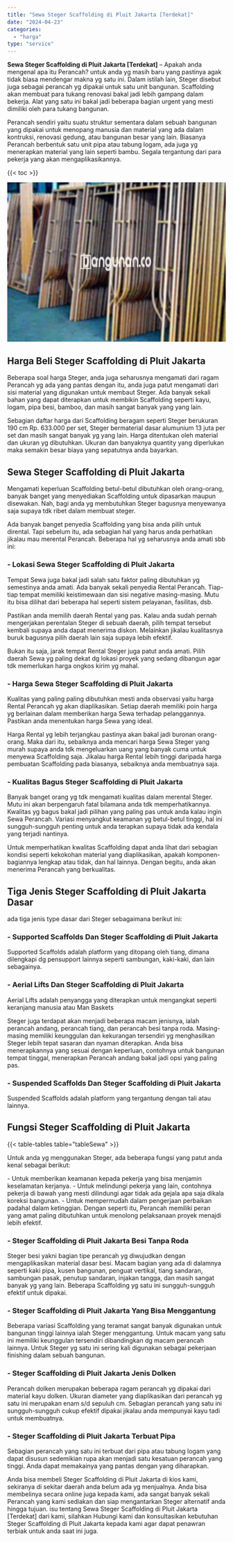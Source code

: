 ```yaml
---
title: "Sewa Steger Scaffolding di Pluit Jakarta [Terdekat]"
date: "2024-04-23"
categories: 
  - "harga"
type: "service"
---
```


**Sewa Steger Scaffolding di Pluit Jakarta \[Terdekat\]** – Apakah anda mengenal apa itu Perancah? untuk anda yg masih baru yang pastinya agak tidak biasa mendengar makna yg satu ini. Dalam istilah lain, Steger disebut juga sebagai perancah yg dipakai untuk satu unit bangunan. Scaffolding akan membuat para tukang renovasi bakal jadi lebih gampang dalam bekerja. Alat yang satu ini bakal jadi beberapa bagian urgent yang mesti dimiliki oleh para tukang bangunan.

Perancah sendiri yaitu suatu struktur sementara dalam sebuah bangunan yang dipakai untuk menopang manusia dan material yang ada dalam kontruksi, renovasi gedung, atau bangunan besar yang lain. Biasanya Perancah berbentuk satu unit pipa atau tabung logam, ada juga yg menerapkan material yang lain seperti bambu. Segala tergantung dari para pekerja yang akan mengaplikasikannya.

{{< toc >}}

![Sewa Steger Scaffolding di Pluit Jakarta [Terdekat]](/images/sewa-scaffolding-steger-14.png)

## Harga Beli Steger Scaffolding di Pluit Jakarta

Beberapa soal harga Steger, anda juga seharusnya mengamati dari ragam Perancah yg ada yang pantas dengan itu, anda juga patut mengamati dari sisi material yang digunakan untuk membaut Steger. Ada banyak sekali bahan yang dapat diterapkan untuk membikin Scaffolding seperti kayu, logam, pipa besi, bamboo, dan masih sangat banyak yang yang lain.

Sebagian daftar harga dari Scaffolding beragam seperti Steger berukuran 190 cm Rp. 633.000 per set, Steger bermaterial dasar alumunium 13 juta per set dan masih sangat banyak yg yang lain. Harga ditentukan oleh material dan ukuran yg dibutuhkan. Ukuran dan banyaknya quantity yang diperlukan maka semakin besar biaya yang sepatutnya anda bayarkan.

## Sewa Steger Scaffolding di Pluit Jakarta

Mengamati keperluan Scaffolding betul-betul dibutuhkan oleh orang-orang, banyak banget yang menyediakan Scaffolding untuk dipasarkan maupun disewakan. Nah, bagi anda yg membutuhkan Steger bagusnya menyewanya saja supaya tdk ribet dalam membuat steger.

Ada banyak banget penyedia Scaffolding yang bisa anda pilih untuk dirental. Tapi sebelum itu, ada sebagian hal yang harus anda perhatikan jikalau mau merental Perancah. Beberapa hal yg seharusnya anda amati sbb ini:

### \- Lokasi Sewa Steger Scaffolding di Pluit Jakarta

Tempat Sewa juga bakal jadi salah satu faktor paling dibutuhkan yg semestinya anda amati. Ada banyak sekali penyedia Rental Perancah. Tiap-tiap tempat memiliki keistimewaan dan sisi negative masing-masing. Mutu itu bisa dilihat dari beberapa hal seperti sistem pelayanan, fasilitas, dsb.

Pastikan anda memilih daerah Rental yang pas. Kalau anda sudah pernah mengerjakan perentalan Steger di sebuah daerah, pilih tempat tersebut kembali supaya anda dapat menerima diskon. Melainkan jikalau kualitasnya buruk bagusnya pilih daerah lain saja supaya lebih efektif.

Bukan itu saja, jarak tempat Rental Steger juga patut anda amati. Pilih daerah Sewa yg paling dekat dg lokasi proyek yang sedang dibangun agar tdk memerlukan harga ongkos kirim yg mahal.

### \- Harga Sewa Steger Scaffolding di Pluit Jakarta

Kualitas yang paling paling dibutuhkan mesti anda observasi yaitu harga Rental Perancah yg akan diaplikasikan. Setiap daerah memiliki poin harga yg berlainan dalam memberikan harga Sewa terhadap pelanggannya. Pastikan anda menentukan harga Sewa yang ideal.

Harga Rental yg lebih terjangkau pastinya akan bakal jadi buronan orang-orang. Maka dari itu, sebaiknya anda mencari harga Sewa Steger yang murah supaya anda tdk mengeluarkan uang yang banyak cuma untuk menyewa Scaffolding saja. Jikalau harga Rental lebih tinggi daripada harga pembuatan Scaffolding pada biasanya, sebaiknya anda membuatnya saja.

### \- Kualitas Bagus Steger Scaffolding di Pluit Jakarta

Banyak banget orang yg tdk mengamati kualitas dalam merental Steger. Mutu ini akan berpengaruh fatal bilamana anda tdk memperhatikannya. Kwalitas yg bagus bakal jadi pilihan yang paling pas untuk anda kalau ingin Sewa Perancah. Variasi menyangkut keamanan yg betul-betul tinggi, hal ini sungguh-sungguh penting untuk anda terapkan supaya tidak ada kendala yang terjadi nantinya.

Untuk memperhatikan kwalitas Scaffolding dapat anda lihat dari sebagian kondisi seperti kekokohan material yang diaplikasikan, apakah komponen-bagiannya lengkap atau tidak, dan hal lainnya. Dengan begitu, anda akan menerima Perancah yang berkualitas.

## Tiga Jenis Steger Scaffolding di Pluit Jakarta Dasar

ada tiga jenis type dasar dari Steger sebagaimana berikut ini:

### \- Supported Scaffolds Dan Steger Scaffolding di Pluit Jakarta

Supported Scaffolds adalah platform yang ditopang oleh tiang, dimana dilengkapi dg pensupport lainnya seperti sambungan, kaki-kaki, dan lain sebagainya.

### \- Aerial Lifts Dan Steger Scaffolding di Pluit Jakarta

Aerial Lifts adalah penyangga yang diterapkan untuk mengangkat seperti keranjang manusia atau Man Baskets

Steger juga terdapat akan menjadi beberapa macam jenisnya, ialah perancah andang, perancah tiang, dan perancah besi tanpa roda. Masing-masing memiliki keunggulan dan kekurangan tersendiri yg menghasilkan Steger lebih tepat sasaran dan nyaman diterapkan. Anda bisa menerapkannya yang sesuai dengan keperluan, contohnya untuk bangunan tempat tinggal, menerapkan Perancah andang bakal jadi opsi yang paling pas.

### \- Suspended Scaffolds Dan Steger Scaffolding di Pluit Jakarta

Suspended Scaffolds adalah platform yang tergantung dengan tali atau lainnya.

## Fungsi Steger Scaffolding di Pluit Jakarta

{{< table-tables table="tableSewa" >}}

Untuk anda yg menggunakan Steger, ada beberapa fungsi yang patut anda kenal sebagai berikut:

\- Untuk memberikan keamanan kepada pekerja yang bisa menjamin keselamatan kerjanya. - Untuk melindungi pekerja yang lain, contohnya pekerja di bawah yang mesti dilindungi agar tidak ada gejala apa saja dikala koreksi bangunan. - Untuk mempermudah dalam pengerjaan perbaikan padahal dalam ketinggian. Dengan seperti itu, Perancah memiliki peran yang amat paling dibutuhkan untuk menolong pelaksanaan proyek menajdi lebih efektif.

### \- Steger Scaffolding di Pluit Jakarta Besi Tanpa Roda

Steger besi yakni bagian tipe perancah yg diwujudkan dengan mengaplikasikan material dasar besi. Macam bagian yang ada di dalamnya seperti kaki pipa, kusen bangunan, penguat vertikal, tiang sandaran, sambungan pasak, penutup sandaran, injakan tangga, dan masih sangat banyak yg yang lain. Beberapa Scaffolding yg satu ini sungguh-sungguh efektif untuk dipakai.

### \- Steger Scaffolding di Pluit Jakarta Yang Bisa Menggantung

Beberapa variasi Scaffolding yang teramat sangat banyak digunakan untuk bangunan tinggi lainnya ialah Steger menggantung. Untuk macam yang satu ini memiliki keunggulan tersendiri dibandingkan dg macam perancah lainnya. Untuk Steger yg satu ini sering kali digunakan sebagai pekerjaan finishing dalam sebuah bangunan.

### \- Steger Scaffolding di Pluit Jakarta Jenis Dolken

Perancah dolken merupakan beberapa ragam perancah yg dipakai dari material kayu dolken. Ukuran diameter yang diaplikasikan dari perancah yg satu ini merupakan enam s/d sepuluh cm. Sebagian perancah yang satu ini sungguh-sungguh cukup efektif dipakai jikalau anda mempunyai kayu tadi untuk membuatnya.

### \- Steger Scaffolding di Pluit Jakarta Terbuat Pipa

Sebagian perancah yang satu ini terbuat dari pipa atau tabung logam yang dapat disusun sedemikian rupa akan menjadi satu kesatuan perancah yang tinggi. Anda dapat memakainya yang pantas dengan yang diharapkan.

Anda bisa membeli Steger Scaffolding di Pluit Jakarta di kios kami, sekiranya di sekitar daerah anda belum ada yg menjualnya. Anda bisa membelinya secara online juga kepada kami, ada sangat banyak sekali Perancah yang kami sediakan dan siap mengantarkan Steger alternatif anda hingga tujuan. isu tentang Sewa Steger Scaffolding di Pluit Jakarta \[Terdekat\] dari kami, silahkan Hubungi kami dan konsultasikan kebutuhan Steger Scaffolding di Pluit Jakarta kepada kami agar dapat penawran terbiak untuk anda saat ini juga.
